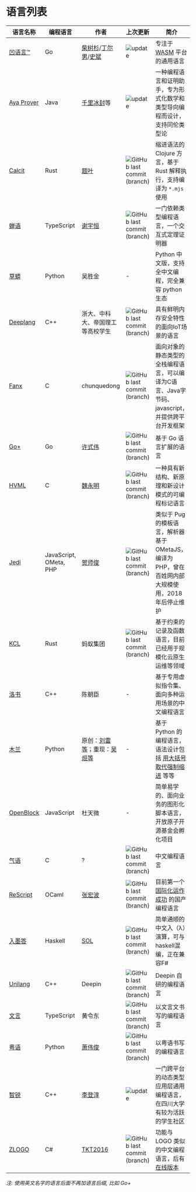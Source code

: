 # 语言列表


<!-- 保持拼音有序 -->

| 语言名称 | 编程语言 | 作者 | 上次更新 | 简介 |
|---|---|---|---|---|
| [凹语言™](https://wa-lang.org) | Go | [柴树杉](https://github.com/chai2010)/[丁尔男](https://github.com/3dgen)/[史斌](https://github.com/benshi001) | ![update](https://img.shields.io/github/last-commit/wa-lang/wa/master) | 专注于 [WASM](https://webassembly.org) 平台的通用语言 |
| [Aya Prover](https://github.com/aya-prover/aya-dev/) | Java | [千里冰封](https://github.com/ice1000)等 | ![update](https://img.shields.io/github/last-commit/aya-prover/aya-dev/main) | 一种编程语言和证明助手，专为形式化数学和类型导向编程而设计，支持同伦类型论 |
| [Calcit](https://calcit-lang.org/) | Rust | [题叶](https://github.com/tiye) | ![GitHub last commit (branch)](https://img.shields.io/github/last-commit/calcit-lang/calcit/main) | 缩进语法的 Clojure 方言，基于 Rust 解释执行，支持编译为 `*.mjs` 使用 |
| [蝉语](https://github.com/cicada-lang/cicada) | TypeScript | [谢宇恒](https://github.com/xieyuheng) | ![GitHub last commit (branch)](https://img.shields.io/github/last-commit/cicada-lang/cicada/master) |  一门依赖类型编程语言，一个交互式定理证明器 |
| [草蟒](https://gitee.com/laowu2019_admin/cpython) | Python | 吴胜金 | - | Python 中文版，支持全中文编程，完全兼容 python 生态
| [Deeplang](https://github.com/deeplang-org/deeplang) | C++ | 浙大、中科大、帝国理工等高校学生 | ![GitHub last commit (branch)](https://img.shields.io/github/last-commit/deeplang-org/deeplang/master) | 具有鲜明内存安全特性的面向IoT场景的语言
| [Fanx](https://github.com/fanx-dev/fanx) | C | chunquedong | ![GitHub last commit (branch)](https://img.shields.io/github/last-commit/fanx-dev/fanx/master) | 面向对象的静态类型的全栈编程语言，可以编译为C语言、Java字节码、javascript，并提供跨平台开发框架  |
| [Go+](https://github.com/goplus/gop) | Go | [许式伟](https://github.com/xushiwei) | ![GitHub last commit (branch)](https://img.shields.io/github/last-commit/goplus/gop/main) | 基于 Go 语言扩展的语言 |
| [HVML](https://hvml.fmsoft.cn/) | C | [魏永明](https://github.com/VincentWei) | ![GitHub last commit (branch)](https://img.shields.io/github/last-commit/HVML/PurC/master) |  一种具有新结构、新原理和新设计模式的可编程标记语言 |
| [Jedi](https://github.com/baixing/jedi) | JavaScript, OMeta, PHP | [贺师俊](https://github.com/hax) | ![GitHub last commit (branch)](https://img.shields.io/github/last-commit/baixing/jedi/master) | 类似于 Pug 的模板语言，解析器基于 OMetaJS，编译为 PHP，曾在百姓网内部大规模使用，2018年后停止维护 |
| [KCL](https://github.com/KusionStack/KCLVM) | Rust | 蚂蚁集团 | ![GitHub last commit (branch)](https://img.shields.io/github/last-commit/KusionStack/KCLVM/main) | 基于约束的记录及函数语言，目前已经用于规模化云原生运维等领域 |
| [洛书](https://gitee.com/chen-chaochen/lpk) | C++ | 陈朝臣 | - | 基于专用虚拟指令集、面向多种运用场景的中文编程语言 |
| [木兰](https://gitee.com/MulanRevive/mulan-rework) | Python | 原创：[刘雷等](https://news.sciencenet.cn/htmlnews/2020/1/434911.shtm)；重现：[吴烜等](https://gitee.com/MulanRevive/mulan-rework/contributors) | - | 基于 Python 的编程语言，语法设计包括 [用大括号取代强制缩进](https://zhuanlan.zhihu.com/p/103893370) 等等
| [OpenBlock](https://gitee.com/openblock/openblock) | JavaScript | 杜天微 | - | 简单易学的、面向业务的图形化脚本语言，开放原子开源基金会孵化项目 |
| [气语](https://github.com/AnonymousAAArdvark/qi/blob/master/README.zh.md) | C | ? | ![GitHub last commit (branch)](https://img.shields.io/github/last-commit/AnonymousAAArdvark/qi/master) | 中文编程语言 |
| [ReScript](https://rescript-lang.org) | OCaml | [张宏波](https://github.com/bobzhang) | ![GitHub last commit (branch)](https://img.shields.io/github/last-commit/rescript-lang/rescript-compiler/master) | 目前第一个 [国际化运作成功](https://forum.rescript-lang.org/) 的国产编程语言 |
| [入墨答](https://github.com/ProjectDimlight/RuCalculus) | Haskell | [SOL](https://github.com/ProjectDimlight) | ![GitHub last commit (branch)](https://img.shields.io/github/last-commit/ProjectDimlight/RuCalculus/main) | 简单通顺的中文入（λ）演算，可与haskell混编，正在兼容F# |
| [Unilang](https://github.com/linuxdeepin/unilang) | C++ | Deepin | ![GitHub last commit (branch)](https://img.shields.io/github/last-commit/linuxdeepin/unilang/master) | Deepin 自研的编程语言 |
| [文言](https://wy-lang.org/) | TypeScript | 黄令东 | ![GitHub last commit (branch)](https://img.shields.io/github/last-commit/wenyan-lang/wenyan/master) | 以文言文书写的编程语言 |
| [粤语](https://github.com/StepfenShawn/Cantonese) | Python | [萧伟俊](https://github.com/StepfenShawn) | ![GitHub last commit (branch)](https://img.shields.io/github/last-commit/StepfenShawn/Cantonese/main) | 以粤语书写的编程语言 |
| [智锐](https://github.com/covscript) | C++  | [李登淳](https://github.com/mikecovlee) | ![update](https://img.shields.io/github/last-commit/covscript/covscript/master) | 一门跨平台的动态类型应用层通用编程语言，在四川大学有较为活跃的学生社区 |
| [ZLOGO](https://github.com/TKT2016/ZLOGO) | C# | [TKT2016](https://github.com/TKT2016) | ![GitHub last commit (branch)](https://img.shields.io/github/last-commit/TKT2016/ZLOGO/master) | 功能与 LOGO 类似的中文编程语言，后有 [在线版本](https://github.com/program-in-chinese/quan3) |

*注: 使用英文名字的语言后面不再加语言后缀, 比如 Go+*


<!--

| [仓颉](https://baike.baidu.com/item/%E4%BB%93%E9%A2%89/58954708) | ?/未发布 | 华为公司 | 面向HarmonyOS的编程语言，为鸿蒙生态基础设施建设补上最后一环。

| [易语言](http://www.dywt.com.cn/) | 闭源 | 吴涛等 | 一门以中文作为程序代码编程语言  |

-->
